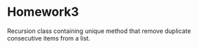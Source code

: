 # Homework3
Recursion class containing unique method that remove duplicate consecutive items from a list.